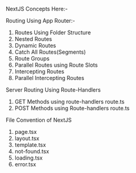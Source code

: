 NextJS Concepts Here:-

Routing Using App Router:-
1. Routes Using Folder Structure
2. Nested Routes
3. Dynamic Routes
4. Catch All Routes(Segments)
5. Route Groups
6. Parallel Routes using Route Slots
7. Intercepting Routes
8. Parallel Intercepting Routes

Server Routing Using Route-Handlers
1. GET Methods using route-handlers route.ts
2. POST Methods using Route-handlers route.ts

File Convention of NextJS
1. page.tsx
2. layout.tsx
3. template.tsx
4. not-found.tsx
5. loading.tsx
6. error.tsx

